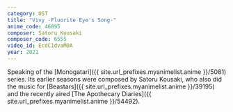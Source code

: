 ```yaml
---
category: OST
title: "Vivy -Fluorite Eye's Song-"
anime_code: 46095
composer: Satoru Kousaki
composer_code: 6555
video_id: EcdC1dvaM0A
year: 2021
---
```

Speaking of the [Monogatari]({{ site.url_prefixes.myanimelist.anime }}/5081) series. Its earlier seasons were composed by Satoru Kousaki, who also did the music for [Beastars]({{ site.url_prefixes.myanimelist.anime }}/39195) and the recently aired [The Apothecary Diaries]({{ site.url_prefixes.myanimelist.anime }}/54492).